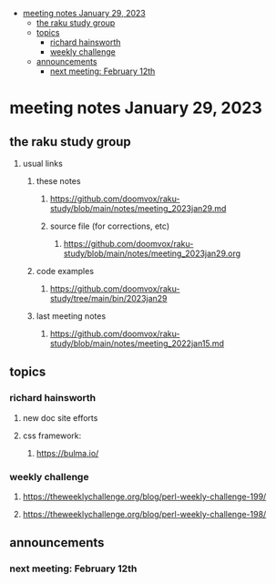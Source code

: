 - [meeting notes January 29, 2023](#org0fee201)
  - [the raku study group](#org9bc0e0d)
  - [topics](#org898f78c)
    - [richard hainsworth](#orgad0b948)
    - [weekly challenge](#orgdd7529d)
  - [announcements](#org19c7067)
    - [next meeting: February 12th](#org456903d)


<a id="org0fee201"></a>

# meeting notes January 29, 2023


<a id="org9bc0e0d"></a>

## the raku study group

1.  usual links

    1.  these notes
    
        1.  <https://github.com/doomvox/raku-study/blob/main/notes/meeting_2023jan29.md>
        
        2.  source file (for corrections, etc)
        
            1.  <https://github.com/doomvox/raku-study/blob/main/notes/meeting_2023jan29.org>
    
    2.  code examples
    
        1.  <https://github.com/doomvox/raku-study/tree/main/bin/2023jan29>
    
    3.  last meeting notes
    
        1.  <https://github.com/doomvox/raku-study/blob/main/notes/meeting_2022jan15.md>


<a id="org898f78c"></a>

## topics


<a id="orgad0b948"></a>

### richard hainsworth

1.  new doc site efforts

2.  css framework:

    1.  <https://bulma.io/>


<a id="orgdd7529d"></a>

### weekly challenge

1.  <https://theweeklychallenge.org/blog/perl-weekly-challenge-199/>

2.  <https://theweeklychallenge.org/blog/perl-weekly-challenge-198/>


<a id="org19c7067"></a>

## announcements


<a id="org456903d"></a>

### next meeting: February 12th
